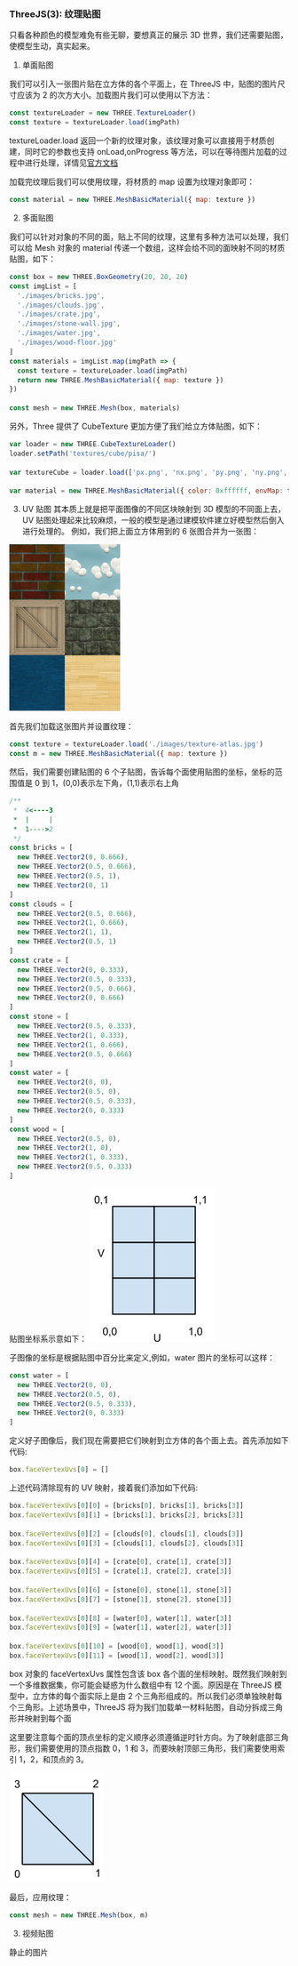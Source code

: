 ### ThreeJS(3): 纹理贴图

只看各种颜色的模型难免有些无聊，要想真正的展示 3D 世界，我们还需要贴图，使模型生动，真实起来。

1. 单面贴图

我们可以引入一张图片贴在立方体的各个平面上，在 ThreeJS 中，贴图的图片尺寸应该为 2 的次方大小。加载图片我们可以使用以下方法：

```js
const textureLoader = new THREE.TextureLoader()
const texture = textureLoader.load(imgPath)
```

textureLoader.load 返回一个新的纹理对象，该纹理对象可以直接用于材质创建，同时它的参数也支持 onLoad,onProgress 等方法，可以在等待图片加载的过程中进行处理，详情见[官方文档](https://threejs.org/docs/index.html#api/zh/loaders/TextureLoader.load)

加载完纹理后我们可以使用纹理，将材质的 map 设置为纹理对象即可：

```js
const material = new THREE.MeshBasicMaterial({ map: texture })
```

2. 多面贴图

我们可以针对对象的不同的面，贴上不同的纹理，这里有多种方法可以处理，我们可以给 Mesh 对象的 material 传递一个数组，这样会给不同的面映射不同的材质贴图，如下：

```js
const box = new THREE.BoxGeometry(20, 20, 20)
const imgList = [
  './images/bricks.jpg',
  './images/clouds.jpg',
  './images/crate.jpg',
  './images/stone-wall.jpg',
  './images/water.jpg',
  './images/wood-floor.jpg'
]
const materials = imgList.map(imgPath => {
  const texture = textureLoader.load(imgPath)
  return new THREE.MeshBasicMaterial({ map: texture })
})

const mesh = new THREE.Mesh(box, materials)
```

另外，Three 提供了 CubeTexture 更加方便了我们给立方体贴图，如下：

```js
var loader = new THREE.CubeTextureLoader()
loader.setPath('textures/cube/pisa/')

var textureCube = loader.load(['px.png', 'nx.png', 'py.png', 'ny.png', 'pz.png', 'nz.png'])

var material = new THREE.MeshBasicMaterial({ color: 0xffffff, envMap: textureCube })
```

3. UV 贴图
   其本质上就是把平面图像的不同区块映射到 3D 模型的不同面上去，UV 贴图处理起来比较麻烦，一般的模型是通过建模软件建立好模型然后倒入进行处理的。
   例如，我们把上面立方体用到的 6 张图合并为一张图：

<img src='./images/texture-atlas.jpg' style="width:200px">

首先我们加载这张图片并设置纹理：

```js
const texture = textureLoader.load('./images/texture-atlas.jpg')
const m = new THREE.MeshBasicMaterial({ map: texture })
```

然后，我们需要创建贴图的 6 个子贴图，告诉每个面使用贴图的坐标，坐标的范围值是 0 到 1，(0,0)表示左下角，(1,1)表示右上角

```js
/**
 *  4<----3
 *  |     |
 *  1---->2
 */
const bricks = [
  new THREE.Vector2(0, 0.666),
  new THREE.Vector2(0.5, 0.666),
  new THREE.Vector2(0.5, 1),
  new THREE.Vector2(0, 1)
]
const clouds = [
  new THREE.Vector2(0.5, 0.666),
  new THREE.Vector2(1, 0.666),
  new THREE.Vector2(1, 1),
  new THREE.Vector2(0.5, 1)
]
const crate = [
  new THREE.Vector2(0, 0.333),
  new THREE.Vector2(0.5, 0.333),
  new THREE.Vector2(0.5, 0.666),
  new THREE.Vector2(0, 0.666)
]
const stone = [
  new THREE.Vector2(0.5, 0.333),
  new THREE.Vector2(1, 0.333),
  new THREE.Vector2(1, 0.666),
  new THREE.Vector2(0.5, 0.666)
]
const water = [
  new THREE.Vector2(0, 0),
  new THREE.Vector2(0.5, 0),
  new THREE.Vector2(0.5, 0.333),
  new THREE.Vector2(0, 0.333)
]
const wood = [
  new THREE.Vector2(0.5, 0),
  new THREE.Vector2(1, 0),
  new THREE.Vector2(1, 0.333),
  new THREE.Vector2(0.5, 0.333)
]
```

贴图坐标系示意如下：
![贴图坐标系](./images/uv.png)

子图像的坐标是根据贴图中百分比来定义,例如，water 图片的坐标可以这样：

```js
const water = [
  new THREE.Vector2(0, 0),
  new THREE.Vector2(0.5, 0),
  new THREE.Vector2(0.5, 0.333),
  new THREE.Vector2(0, 0.333)
]
```

定义好子图像后，我们现在需要把它们映射到立方体的各个面上去。首先添加如下代码:

```js
box.faceVertexUvs[0] = []
```

上述代码清除现有的 UV 映射，接着我们添加如下代码:

```js
box.faceVertexUvs[0][0] = [bricks[0], bricks[1], bricks[3]]
box.faceVertexUvs[0][1] = [bricks[1], bricks[2], bricks[3]]

box.faceVertexUvs[0][2] = [clouds[0], clouds[1], clouds[3]]
box.faceVertexUvs[0][3] = [clouds[1], clouds[2], clouds[3]]

box.faceVertexUvs[0][4] = [crate[0], crate[1], crate[3]]
box.faceVertexUvs[0][5] = [crate[1], crate[2], crate[3]]

box.faceVertexUvs[0][6] = [stone[0], stone[1], stone[3]]
box.faceVertexUvs[0][7] = [stone[1], stone[2], stone[3]]

box.faceVertexUvs[0][8] = [water[0], water[1], water[3]]
box.faceVertexUvs[0][9] = [water[1], water[2], water[3]]

box.faceVertexUvs[0][10] = [wood[0], wood[1], wood[3]]
box.faceVertexUvs[0][11] = [wood[1], wood[2], wood[3]]
```

box 对象的 faceVertexUvs 属性包含该 box 各个面的坐标映射。既然我们映射到一个多维数据集，你可能会疑惑为什么数组中有 12 个面。原因是在 ThreeJS 模型中，立方体的每个面实际上是由 2 个三角形组成的。所以我们必须单独映射每个三角形。上述场景中，ThreeJS 将为我们加载单一材料贴图，自动分拆成三角形并映射到每个面

这里要注意每个面的顶点坐标的定义顺序必须遵循逆时针方向。为了映射底部三角形，我们需要使用的顶点指数 0，1 和 3，而要映射顶部三角形，我们需要使用索引 1，2，和顶点的 3。

![面](./images/cube.png)

最后，应用纹理：

```js
const mesh = new THREE.Mesh(box, m)
```

3. 视频贴图

静止的图片
